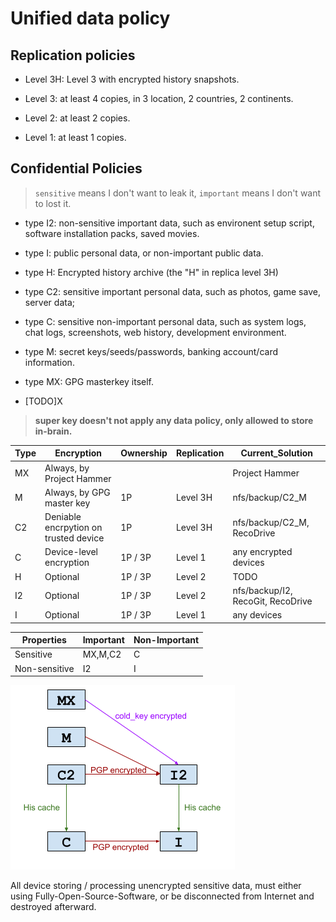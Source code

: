 # Unified data policy

## Replication policies

- Level 3H: Level 3 with encrypted history snapshots.

- Level 3: at least 4 copies, in 3 location, 2 countries, 2 continents. 

- Level 2: at least 2 copies. 

- Level 1: at least 1 copies. 

## Confidential Policies

> `sensitive` means I don't want to leak it, `important` means I don't want to lost it. 

- type I2: non-sensitive important data, such as environent setup script, software installation packs, saved movies.

- type I: public personal data, or non-important public data.

- type H: Encrypted history archive (the "H" in replica level 3H)

- type C2: sensitive important personal data, such as photos, game save, server data; 

- type C: sensitive non-important personal data, such as system logs, chat logs, screenshots, web history, development environment.

- type M: secret keys/seeds/passwords, banking account/card information.

- type MX: GPG masterkey itself. 

- [TODO]X

> **super key doesn't not apply any data policy, only allowed to store in-brain.** 

|Type|Encryption|Ownership|Replication|Current\_Solution|
|---|---|---|---|---|
|MX|Always, by Project Hammer             ||          |Project Hammer|
|M |Always, by GPG master key             |1P|Level 3H|nfs/backup/C2_M|
|C2|Deniable encrpytion on trusted device |1P|Level 3H|nfs/backup/C2_M, RecoDrive|
|C |Device-level encryption          |1P / 3P|Level 1|any encrypted devices|
|H |Optional|1P / 3P|Level 2|TODO|
|I2|Optional|1P / 3P|Level 2|nfs/backup/I2, RecoGit, RecoDrive|
|I |Optional|1P / 3P|Level 1|any devices|

|Properties|Important|Non-Important|
|---|---|---|
|Sensitive|MX,M,C2|C|
|Non-sensitive|I2|I|

![](./.res/reco-file-types.png)

All device storing / processing unencrypted sensitive data, must either using Fully-Open-Source-Software, or be disconnected from Internet and destroyed afterward. 
